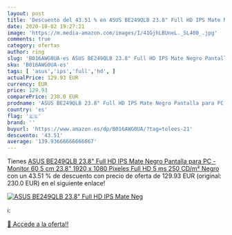 ```yaml
---
layout: post
title: 'Descuento del 43.51 % en ASUS BE249QLB 23.8" Full HD IPS Mate Neg'
date: 2020-10-02 19:27:21
image: 'https://m.media-amazon.com/images/I/41GjhLBUneL._SL400_.jpg'
comments: true
category: ofertas
author: ring
slug: 'B016AWG0UA-es ASUS BE249QLB 23.8" Full HD IPS Mate Negro Pantalla para...'
sku: 'B016AWG0UA-es'
tags: [ 'asus','ips','full','hd', ]
actualPrice: 129.93 EUR
currency: EUR
price: 129.93
comparePrice: 230.0 EUR
prodname: 'ASUS BE249QLB 23.8" Full HD IPS Mate Negro Pantalla para PC - Monitor  60 5 cm  23.8"   1920 x 1080 Pixeles  Full HD  5 ms  250 CD/m²  Negro '
country: 'es'
flag: '🇪🇸'
brand: ''
buyurl: 'https://www.amazon.es/dp/B016AWG0UA/?tag=tolees-21'
descuento: '43.51'
average: '139.93666666666667'
---
```


Tienes [ASUS BE249QLB 23.8" Full HD IPS Mate Negro Pantalla para PC - Monitor  60 5 cm  23.8"   1920 x 1080 Pixeles  Full HD  5 ms  250 CD/m²  Negro ](https://www.amazon.es/dp/B016AWG0UA/?tag=tolees-21) con un 43.51 % de descuento con precio de oferta de 129.93 EUR (original: 230.0 EUR) en el siguiente enlace!

[![ASUS BE249QLB 23.8" Full HD IPS Mate Neg](https://m.media-amazon.com/images/I/41GjhLBUneL._SL400_.jpg)](https://www.amazon.es/dp/B016AWG0UA/?tag=tolees-21)

ℹ️:


[🛒 Accede a la oferta!!](https://www.amazon.es/dp/B016AWG0UA/?tag=tolees-21)
